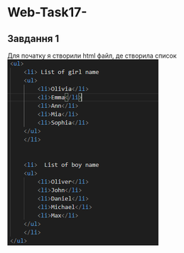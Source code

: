 # Web-Task17-
## Завдання 1 

Для початку я створили html файл, де створила список 
![](https://github.com/vladavasileva/Web-Task17-/blob/main/list.PNG) 
